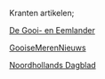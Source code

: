 Kranten artikelen;

[De Gooi- en Eemlander](https://www.gooieneemlander.nl/regio/gooi-en-eemland/rene-vuijst-print-al-week-lang-gratis-noodfluitjes-voor-vrouwen.-je-kan-wel-blijven-mopperen-maar-je-kan-ook-iets-doen/88907309.html)

[GooiseMerenNieuws](https://www.gooisemerennieuws.nl/mensen/mensen/361068/naardernees-rene-vuijst-maakt-gratis-sos-fluitjes-als-het-ook-vzeb72)

[Noordhollands Dagblad](https://www.noordhollandsdagblad.nl/uitgelicht/gemeenten-nemen-extra-maatregelen-tegen-onveiligheid-op-straat/89059219.html)
